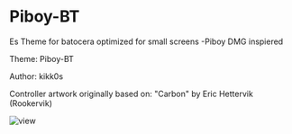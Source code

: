 # Piboy-BT

Es Theme for batocera optimized for small screens -Piboy DMG inspiered

Theme: Piboy-BT

Author: kikk0s

Controller artwork originally based on: "Carbon" by Eric Hettervik (Rookervik)

![view](https://imgur.com/pPglGxv)



